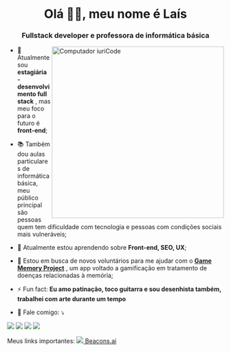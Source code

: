 <h1 align="center">Olá 👋🏽, meu nome é Laís</h1>
<h3 align="center">Fullstack developer e professora de informática básica</h3>
<img src="https://raw.githubusercontent.com/MicaelliMedeiros/micaellimedeiros/master/image/computer-illustration.png" min-width="400px" max-width="400px" width="400px" align="right" alt="Computador iuriCode">


- 🔭 Atualmente sou **estagiária - desenvolvimento full stack** , mas meu foco para o futuro é **front-end**;

- 📚 Também dou aulas particulares de informática básica, meu público principal são pessoas quem tem dificuldade com tecnologia e pessoas com condições sociais mais vulneráveis;

- 🌱 Atualmente estou aprendendo sobre **Front-end, SEO, UX**;

- 🤝 Estou em busca de novos voluntários para me ajudar com o **[Game Memory Project](https://github.com/Game-Memory-Project)** , um app voltado a gamificação em tratamento de doenças relacionadas à memória;

- ⚡ Fun fact: **Eu amo patinação, toco guitarra e sou desenhista também, trabalhei com arte durante um tempo**

-  💌 Fale comigo: ⤵️

  
<p align="left">
  <a href="mailto:dev.laisgalvao@gmail.com" alt="Gmail">
  <img src="https://img.shields.io/badge/Gmail-D14836?style=for-the-badge&logo=gmail&logoColor=white&link=mailto:dev.laisgalvao@gmail.com" /></a>

  <a href="https://www.linkedin.com/in/lais-galvao-bueno" alt="Linkedin">
  <img src="https://img.shields.io/badge/LinkedIn-0077B5?style=for-the-badge&logo=linkedin&logoColor=white&link=www.linkedin.com/in/lais-galvao-bueno" /></a>

  <a href="https://wa.me/5511997628274?text=Olá,%20Laís!" alt="WhatsApp">
  <img src="https://img.shields.io/badge/WhatsApp-25D366?style=for-the-badge&logo=whatsapp&logoColor=white"/></a>

  <a href="https://www.instagram.com/missguita_777/" alt="Instagram">
  <img src="https://img.shields.io/badge/Instagram-E4405F?style=for-the-badge&logo=instagram&logoColor=white&link=https://www.instagram.com/missguita_777/"/></a>
</p>  


Meus links importantes: <a href="https://beacons.ai/laisgalvao" target="_blank"> <img src="https://img.shields.io/badge/?style=for-the-badge&logo=appveyor" /> Beacons.ai </a>
